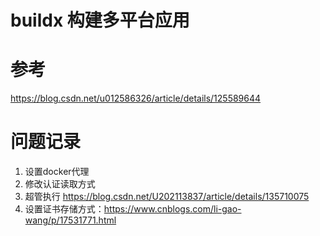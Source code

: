 # buildx 构建多平台应用

# 参考
https://blog.csdn.net/u012586326/article/details/125589644

# 问题记录
1. 设置docker代理
2. 修改认证读取方式
3. 超管执行 https://blog.csdn.net/U202113837/article/details/135710075
4. 设置证书存储方式：https://www.cnblogs.com/li-gao-wang/p/17531771.html